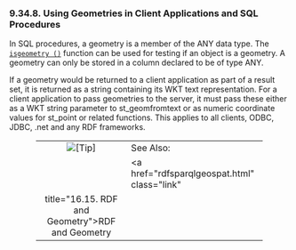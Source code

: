 <div id="sqlrefgeospatialugcp" class="section">

<div class="titlepage">

<div>

<div>

### 9.34.8. Using Geometries in Client Applications and SQL Procedures

</div>

</div>

</div>

In SQL procedures, a geometry is a member of the ANY data type. The
<a href="fn_isgeometry.html" class="link" title="isgeometry"><code
class="function">isgeometry ()</code></a> function can be used for
testing if an object is a geometry. A geometry can only be stored in a
column declared to be of type ANY.

If a geometry would be returned to a client application as part of a
result set, it is returned as a string containing its WKT text
representation. For a client application to pass geometries to the
server, it must pass these either as a WKT string parameter to
st_geomfromtext or as numeric coordinate values for st_point or related
functions. This applies to all clients, ODBC, JDBC, .net and any RDF
frameworks.

<div class="tip" style="margin-left: 0.5in; margin-right: 0.5in;">

|                            |                                                      |
|:--------------------------:|:-----------------------------------------------------|
| ![\[Tip\]](images/tip.png) | See Also:                                            |
|                            | <a href="rdfsparqlgeospat.html" class="link"         
                              title="16.15. RDF and Geometry">RDF and Geometry</a>  |

</div>

</div>
